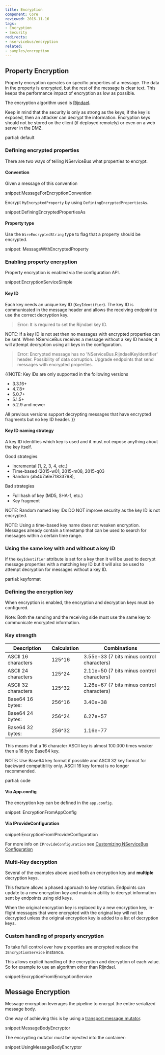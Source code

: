 ```yaml
---
title: Encryption
component: Core
reviewed: 2016-11-16
tags:
- Encryption
- Security
redirects:
- nservicebus/encryption
related:
- samples/encryption
---
```



## Property Encryption

Property encryption operates on specific properties of a message. The data in the property is encrypted, but the rest of the message is clear text. This keeps the performance impact of encryption as low as possible.

The encryption algorithm used is [Rijndael](https://msdn.microsoft.com/en-us/library/system.security.cryptography.rijndael.aspx).

Keep in mind that the security is only as strong as the keys; if the key is exposed, then an attacker can decrypt the information. Encryption keys should not be stored on the client (if deployed remotely) or even on a web server in the DMZ.

partial: default


### Defining encrypted properties

There are two ways of telling NServiceBus what properties to encrypt.


#### Convention

Given a message of this convention

snippet:MessageForEncryptionConvention

Encrypt `MyEncryptedProperty` by using `DefiningEncryptedPropertiesAs`.

snippet:DefiningEncryptedPropertiesAs


#### Property type

Use the `WireEncryptedString` type to flag that a property should be encrypted.

snippet: MessageWithEncryptedProperty


### Enabling property encryption

Property encryption is enabled via the configuration API.

snippet:EncryptionServiceSimple


#### Key ID

Each key needs an unique key ID (`KeyIdentifier`). The key ID is communicated in the message header and allows the receiving endpoint to use the correct decryption key.

> Error: It is required to set the Rijndael key ID.

NOTE: If a key ID is not set then no messages with encrypted properties can be sent. When NServiceBus receives a message without a key ID header, it will attempt decryption using all keys in the configuration.

> Error: Encrypted message has no 'NServiceBus.RijndaelKeyIdentifier' header. Possibility of data corruption. Upgrade endpoints that send messages with encrypted properties.

{{NOTE:
Key IDs are only supported in the following versions

 * 3.3.16+
 * 4.7.8+
 * 5.0.7+
 * 5.1.5+
 * 5.2.9 and newer

All previous versions support decrypting messages that have encrypted fragments but no key ID header.
}}


#### Key ID naming strategy

A key ID identifies which key is used and it must not expose anything about the key itself.

Good strategies

 * Incremental (1, 2, 3, 4, etc.)
 * Time-based (2015-w01, 2015-m08, 2015-q03
 * Random (ab4b7a6e71833798),

Bad strategies

 * Full hash of key (MD5, SHA-1, etc.)
 * Key fragment


NOTE: Random named key IDs DO NOT improve security as the key ID is not encrypted.

NOTE: Using a time-based key name does not weaken encryption. Messages already contain a timestamp that can be used to search for messages within a certain time range.


### Using the same key with and without a key ID

If the `KeyIdentifier` attribute is set for a key then it will be used to decrypt message properties with a matching key ID but it will also be used to attempt decryption for messages without a key ID.


partial: keyformat


### Defining the encryption key

When encryption is enabled, the encryption and decryption keys must be configured.

Note: Both the sending and the receiving side must use the same key to communicate encrypted information.


### Key strength

Description        | Calculation| Combinations
-------------------|------------|-------
ASCII 16 characters| 125^16     |  3.55e+33 (7 bits minus control characters)
ASCII 24 characters| 125^24     |  2.11e+50 (7 bits minus control characters)
ASCII 32 characters| 125^32     |  1.26e+67 (7 bits minus control characters)
Base64 16 bytes:   | 256^16     |  3.40e+38
Base64 24 bytes:   | 256^24     |  6.27e+57
Base64 32 bytes:   | 256^32     |  1.16e+77


This means that a 16 character ASCII key is almost 100.000 times weaker then a 16 byte Base64 key.

NOTE: Use Base64 key format if possible and ASCII 32 key format for backward compatibility only. ASCII 16 key format is no longer recommended.


partial: code


#### Via App.config

The encryption key can be defined in the `app.config`.

snippet: EncryptionFromAppConfig


#### Via IProvideConfiguration

snippet:EncryptionFromIProvideConfiguration

For more info on `IProvideConfiguration` see [Customizing NServiceBus Configuration](/nservicebus/hosting/custom-configuration-providers.md)


### Multi-Key decryption

Several of the examples above used both an encryption key and **multiple** decryption keys.

This feature allows a phased approach to key rotation. Endpoints can update to a new encryption key and maintain ability to decrypt information sent by endpoints using old keys.

When the original encryption key is replaced by a new encryption key, in-flight messages that were encrypted with the original key will not be decrypted unless the original encryption key is added to a list of decryption keys.


### Custom handling of property encryption

To take full control over how properties are encrypted replace the `IEncryptionService` instance.

This allows explicit handling of the encryption and decryption of each value. So for example to use an algorithm other than Rijndael.

snippet:EncryptionFromIEncryptionService


## Message Encryption

Message encryption leverages the pipeline to encrypt the entire serialized message body.

One way of achieving this is by using a [transport message mutator](/nservicebus/pipeline/message-mutators.md#two-flavors-of-mutators-transport-messages-mutators).

snippet:MessageBodyEncryptor

The encrypting mutator must be injected into the container:

snippet:UsingMessageBodyEncryptor
